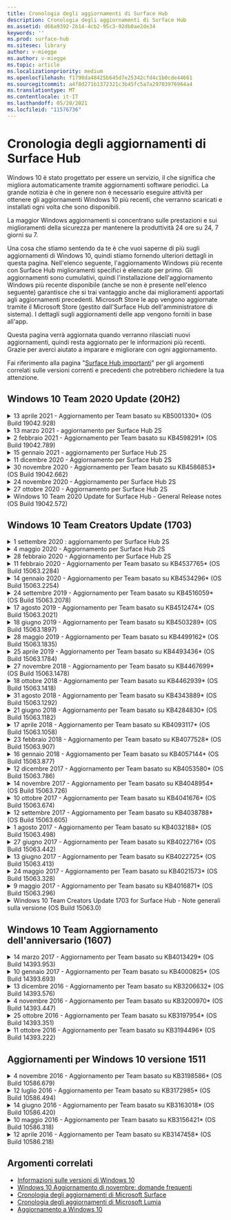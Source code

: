 ```yaml
---
title: Cronologia degli aggiornamenti di Surface Hub
description: Cronologia degli aggiornamenti di Surface Hub
ms.assetid: d66a9392-2b14-4cb2-95c3-92db0ae2de34
keywords: ''
ms.prod: surface-hub
ms.sitesec: library
author: v-miegge
ms.author: v-miegge
ms.topic: article
ms.localizationpriority: medium
ms.openlocfilehash: f1790da48425b645d7e25342cfd4c1b0cde44661
ms.sourcegitcommit: a4f8d271b1372321c3b45fc5a7a29703976964a4
ms.translationtype: MT
ms.contentlocale: it-IT
ms.lasthandoff: 05/20/2021
ms.locfileid: "11576736"
---
```

# <a name="surface-hub-update-history"></a>Cronologia degli aggiornamenti di Surface Hub

Windows 10 è stato progettato per essere un servizio, il che significa che migliora automaticamente tramite aggiornamenti software periodici. La grande notizia è che in genere non è necessario eseguire attività per ottenere gli aggiornamenti Windows 10 più recenti, che verranno scaricati e installati ogni volta che sono disponibili.

La maggior Windows aggiornamenti si concentrano sulle prestazioni e sui miglioramenti della sicurezza per mantenere la produttività 24 ore su 24, 7 giorni su 7.

Una cosa che stiamo sentendo da te è che vuoi saperne di più sugli aggiornamenti di Windows 10, quindi stiamo fornendo ulteriori dettagli in questa pagina. Nell'elenco seguente, l'aggiornamento Windows più recente con Surface Hub miglioramenti specifici è elencato per primo. Gli aggiornamenti sono cumulativi, quindi l'installazione dell'aggiornamento Windows più recente disponibile (anche se non è presente nell'elenco seguente) garantisce che si trai vantaggio anche dai miglioramenti apportati agli aggiornamenti precedenti. Microsoft Store le app vengono aggiornate tramite il Microsoft Store (gestito dall'Surface Hub dell'amministratore di sistema). I dettagli sugli aggiornamenti delle app vengono forniti in base all'app.

Questa pagina verrà aggiornata quando verranno rilasciati nuovi aggiornamenti, quindi resta aggiornato per le informazioni più recenti. Grazie per averci aiutato a imparare e migliorare con ogni aggiornamento.

Fai riferimento alla pagina "[Surface Hub importanti](https://support.microsoft.com/products/surface-devices/surface-hub)" per gli argomenti correlati sulle versioni correnti e precedenti che potrebbero richiedere la tua attenzione.

## <a name="windows-10-team-2020-update-20h2"></a>Windows 10 Team 2020 Update (20H2)

<details>
<summary>13 aprile 2021 - Aggiornamento per Team basato su KB5001330* (OS Build 19042.928)</summary>

Questo aggiornamento della Surface Hub include miglioramenti qualitativi e correzioni per la sicurezza. Gli aggiornamenti chiave Surface Hub, non già descritti nella Windows 10 [cronologia degli](https://support.microsoft.com/help/4581839/windows-10-update-history)aggiornamenti, includono:

* Risolve un problema per cui alcuni Surface Hub installavano solo aggiornamenti della sicurezza mensili Windows, anziché tutti gli Windows cumulativi.

Per abilitare/disabilitare [i servizi e le funzionalità del dispositivo, fai](/surface-hub/) riferimento alla guida dell'Surface Hub amministratore. *[KB5001330](https://support.microsoft.com/help/5001330)
</details>

<details>
<summary>13 marzo 2021 - aggiornamento per Surface Hub 2S</summary>

Questo aggiornamento è specifico di Surface Hub 2S e fornisce gli aggiornamenti del driver e del firmware descritti di seguito:

* Driver di Bluetooth Intel(R) - 22.30.0.4
  * Risolve gli aggiornamenti della sicurezza e migliora la stabilità del sistema.
* Driver di grafica Intel(R) - 27.20.100.8682
  * Risolve gli aggiornamenti della sicurezza e migliora la stabilità del sistema.
* Driver di Wi-Fi Intel(R) - 22.30.0.11
  * Risolve gli aggiornamenti della sicurezza e migliora la stabilità del sistema.
</details>

<details>
<summary>2 febbraio 2021 - Aggiornamento per Team basato su KB4598291* (OS Build 19042.789)</summary>

Questo aggiornamento della Surface Hub include miglioramenti qualitativi e correzioni per la sicurezza. Gli aggiornamenti chiave Surface Hub, non già descritti nella Windows 10 [cronologia degli](https://support.microsoft.com/help/4581839/windows-10-update-history)aggiornamenti, includono:

* Correzione che consente la sincronizzazione del calendario Exchange quando l'UPN dell'account del dispositivo non è uguale al relativo SMTP.
* Consente agli amministratori di disabilitare l'utilizzo dell'autenticazione moderna durante la sincronizzazione del calendario con Exchange.
* Garantisce che Surface Hub utenti non venga richiesto di immettere le credenziali proxy dopo l'ammissione della funzionalità "Usa credenziali dell'account del dispositivo".
* Risolve un problema a causa del quale Windows di aggiornamento di Windows Update e Store non verrebbe mai completato se fosse in uso un proxy che richiede l'autenticazione.
* Migliora l'affidabilità dell'app Connessione durante gli scenari di inserimento cablati.

Per abilitare/disabilitare [i servizi e le funzionalità del dispositivo, fai](https://docs.microsoft.com/surface-hub/) riferimento alla guida dell'Surface Hub amministratore. *[KB4598291](https://support.microsoft.com/help/4598291)
</details>

<details>
<summary>15 gennaio 2021 - aggiornamento per Surface Hub 2S</summary>

Questo aggiornamento è specifico di Surface Hub 2S e fornisce gli aggiornamenti del driver e del firmware descritti di seguito:

* Aggiornamento del firmware di Surface SMC - 3.93.139.0
* Aggiornamento UEFI di Surface - 694.3473.768.0
</details>

<details>
<summary>11 dicembre 2020 - Aggiornamento per Surface Hub 2S</summary>

Questo aggiornamento è specifico di Surface Hub 2S e fornisce gli aggiornamenti del driver e del firmware descritti di seguito:

* Aggiornamento del firmware di Surface SMC - 3.92.139.0
* Aggiornamento UEFI di Surface - 694.3447.768.0
</details>

<details>
<summary>30 novembre 2020 - Aggiornamento per Team basato su KB4586853* (OS Build 19042.662)</summary>

Questo aggiornamento della Surface Hub include miglioramenti qualitativi e correzioni per la sicurezza. Gli aggiornamenti chiave Surface Hub, non già descritti nella Windows 10 [cronologia degli](https://support.microsoft.com/help/4581839/windows-10-update-history)aggiornamenti, includono:

* Aggiorna alla pagina Impostazioni privacy per fornire opzioni aggiuntive.
* Correzione che garantisce che La pulizia della sessione finale rimova completamente tutti i dati correlati a Edge Chromium.
* Risolve un problema a causa del quale le riunioni già avviate non venivano visualizzate nella schermata iniziale.
* Risolve un problema con il ripristino cloud per le impostazioni locali non en-US.
* Skype for Business
  * Migliora le prestazioni audio direzionali.
  * Suoni "tocco penna" ridotti quando si usa la penna durante Skype for Business chiamate.
* Migliora l'affidabilità durante la registrazione al Windows Insider Program.
* Migliora l'affidabilità Windows Shell di Team.

Per abilitare/disabilitare [i servizi e le funzionalità del dispositivo, fai](https://docs.microsoft.com/surface-hub/) riferimento alla guida dell'Surface Hub amministratore. *[KB4586853](https://support.microsoft.com/help/4586853)
</details>

<details>
<summary>24 novembre 2020 - Aggiornamento per Surface Hub 2S</summary>

Questo aggiornamento è specifico di Surface Hub 2S e fornisce gli aggiornamenti del driver e del firmware descritti di seguito:

* Aggiornamento del firmware di Surface SMC - 3.91.139.0
  * Migliorare l'affidabilità dello standby connesso.
* Aggiornamento del firmware di Surface Touch - 3.91.139.0
  * Migliorare la risposta di tocco di standby connesso.
* Aggiornamento del firmware audio USB surface - 3.91.139.0
* Aggiornamento del firmware della penna di Surface - 3.91.139.0
</details>

<details>
<summary>27 ottobre 2020 - Aggiornamento per Surface Hub 2S</summary>

Questo aggiornamento è specifico di Surface Hub 2S e fornisce gli aggiornamenti del driver e del firmware descritti di seguito:

* Aggiornamento del firmware di Surface System Aggregator - 4.14.139.0
* Aggiornamento UEFI di Surface - 694.3386.768.0
</details>

<details>
<summary>Windows 10 Team 2020 Update for Surface Hub - General Release notes (OS Build 19042.572)</summary>

Questo aggiornamento della Surface Hub include miglioramenti qualitativi e correzioni per la sicurezza. Gli aggiornamenti principali Surface Hub, non già descritti nella cronologia degli aggiornamenti di [Windows 10,](https://support.microsoft.com/help/4581839/windows-10-update-history)sono descritti nella pagina " Novità[di Windows 10 Team 2020 Update](https://docs.microsoft.com/surface-hub/surface-hub-2020-update-whats-new)".

Fare riferimento alla pagina "[Install Windows 10 Team 2020 Update](https://docs.microsoft.com/surface-hub/surface-hub-2020-update)" per ulteriori informazioni sulla disponibilità degli aggiornamenti per area geografica, metodo di distribuzione e tipo di dispositivo.
</details>

## <a name="windows-10-team-creators-update-1703"></a>Windows 10 Team Creators Update (1703)

<details>
<summary>1 settembre 2020 : aggiornamento per Surface Hub 2S</summary>

Questo aggiornamento è specifico di Surface Hub 2S e fornisce gli aggiornamenti del driver e del firmware descritti di seguito:

* Aggiornamento del firmware di Surface SMC - 1.177.139.0
  * Migliora gli scenari di ripristino dei campi.
* Aggiornamento del firmware surface SSD - 5.14.139.0
  * Migliora la stabilità del sistema.
* Driver Surface Serial Hub - 9.40.139.0
  * Migliora la stabilità del sistema.
</details>

<details>
<summary>4 maggio 2020 - Aggiornamento per Surface Hub 2S</summary>

Questo aggiornamento è specifico di Surface Hub 2S e fornisce gli aggiornamenti del driver e del firmware descritti di seguito:

* Driver audio USB Surface - 15.3.6.0
  * Migliora le prestazioni audio direzionali.
* Driver audio schermo Intel(R) - 10.27.0.5
  * Migliora gli scenari di condivisione dello schermo.
* Driver di grafica Intel(R) - 26.20.100.7263
  * Migliora la stabilità del sistema.
* Driver di Surface System - 1.7.139.0
  * Migliora la stabilità del sistema.
* Aggiornamento del firmware di Surface SMC - 1.176.139.0
  * Migliora la stabilità del sistema.
</details>

<details>
<summary>28 febbraio 2020 - Aggiornamento per Surface Hub 2S</summary>

Questo aggiornamento è specifico di Surface Hub 2S e fornisce gli aggiornamenti del driver e del firmware descritti di seguito:

* Driver surface integration - 13.46.139.0 
  * Migliora gli scenari di luminosità dello schermo.
* Driver dell'interfaccia del motore di gestione Intel(R) - 1914.12.0.1256
  * Migliora la stabilità del sistema.
* Aggiornamento del firmware di Surface SMC - 1.161.139.0
  * Migliora le prestazioni della batteria della penna.
* Aggiornamento UEFI di Surface - 694.2938.768.0
  * Migliora la stabilità del sistema.
</details>

<details>
<summary>11 febbraio 2020 - Aggiornamento per Team basato su KB4537765* (OS Build 15063.2284)</summary>

Questo aggiornamento della Surface Hub include miglioramenti qualitativi e correzioni per la sicurezza. Gli aggiornamenti chiave Surface Hub, non già descritti nella Windows 10 [cronologia degli](https://support.microsoft.com/help/4018124/windows-10-update-history)aggiornamenti, includono:

* Risolve un problema per cui Hub 2S non può essere ascoltato bene da altri partecipanti durante Skype for Business chiamate.
* Migliora l'affidabilità per alcuni scenari di utilizzo della lingua araba, ebraico e altri scenari di utilizzo della lingua RTL Surface Hub.

Per abilitare/disabilitare [i servizi e le funzionalità del dispositivo, fai](https://docs.microsoft.com/surface-hub/) riferimento alla guida dell'Surface Hub amministratore.
*[KB4537765](https://support.microsoft.com/help/4537765)
</details>

<details>
<summary>14 gennaio 2020 - Aggiornamento per Team basato su KB4534296* (OS Build 15063.2254)</summary>

Questo aggiornamento della Surface Hub include miglioramenti qualitativi e correzioni per la sicurezza. Gli aggiornamenti chiave Surface Hub, non già descritti nella Windows 10 [cronologia degli](https://support.microsoft.com/help/4018124/windows-10-update-history)aggiornamenti, includono:

* Risolve un problema con la raccolta dei log per Microsoft Surface Hub 2S.

Per abilitare/disabilitare [i servizi e le funzionalità del dispositivo, fai](https://docs.microsoft.com/surface-hub/) riferimento alla guida dell'Surface Hub amministratore.
*[KB4534296](https://support.microsoft.com/help/4534296)
</details>

<details>
<summary>24 settembre 2019 - Aggiornamento per Team basato su KB4516059* (OS Build 15063.2078)</summary>

Questo aggiornamento della Surface Hub include miglioramenti qualitativi e correzioni per la sicurezza. Gli aggiornamenti chiave Surface Hub, non già descritti nella Windows 10 [cronologia degli](https://support.microsoft.com/help/4018124/windows-10-update-history)aggiornamenti, includono:

 * Aggiorna per Surface Hub 2S Recovery Impostazioni per riflettere in modo accurato le opzioni di ripristino.
 * Eseguire l'aggiornamento Surface Hub schermata iniziale 2S per migliorare la riconoscibilità del dispositivo.
 * È stato risolto un problema con lo sfondo della shell Windows Team visualizzato in modo non corretto.
 * È stato risolto un problema con la persistenza del layout del menu Start durante la configurazione con i criteri MDM.
 * È stato risolto un problema in Microsoft Edge che si verifica durante l'esplorazione di alcuni siti Web interni.
 * È stato risolto un problema in Skype for Business che si verificava durante la presentazione in modalità schermo intero.

Per abilitare/disabilitare [i servizi e le funzionalità del dispositivo, fai](https://docs.microsoft.com/surface-hub/) riferimento alla guida dell'Surface Hub amministratore.
*[KB4503289](https://support.microsoft.com/help/4503289)
</details>

<details>
<summary>17 agosto 2019 - Aggiornamento per Team basato su KB4512474* (OS Build 15063.2021)</summary>

Questo aggiornamento della Surface Hub include miglioramenti qualitativi e correzioni per la sicurezza. Gli aggiornamenti chiave Surface Hub, non già descritti nella Windows 10 [cronologia degli](https://support.microsoft.com/help/4018124/windows-10-update-history)aggiornamenti, includono:

 * Garantisce che l'uscita video in Hub 2S per impostazione predefinita sia la modalità "Duplica".
 * Migliora l'affidabilità per alcuni scenari di utilizzo della lingua araba Surface Hub.

Per abilitare/disabilitare [i servizi e le funzionalità del dispositivo, fai](https://docs.microsoft.com/surface-hub/) riferimento alla guida dell'Surface Hub amministratore.
*[KB4503289](https://support.microsoft.com/help/4503289)
 </details>

<details>
<summary>18 giugno 2019 - Aggiornamento per Team basato su KB4503289* (OS Build 15063.1897)</summary>

Questo aggiornamento della Surface Hub include miglioramenti qualitativi e correzioni per la sicurezza. Gli aggiornamenti chiave Surface Hub, non già descritti nella Windows 10 [cronologia degli](https://support.microsoft.com/help/4018124/windows-10-update-history)aggiornamenti, includono:

* Risolve un problema che impedisce a un utente di accedere a un dispositivo Microsoft Surface Hub con un Azure Active Directory account. Questo problema si verifica perché una sessione precedente non è stata completata correttamente.
* Aggiunge il supporto per le connessioni TLS 1.2 ai provider di identità e Exchange negli scenari di configurazione degli account del dispositivo.
* Correzioni per migliorare l'affidabilità dell'app di diagnostica hardware in Hub 2S. 
* Correzione per migliorare la coerenza dell'esperienza di installazione di prima esecuzione in Hub 2S. 

Per abilitare/disabilitare [i servizi e le funzionalità del dispositivo, fai](https://docs.microsoft.com/surface-hub/) riferimento alla guida dell'Surface Hub amministratore.
*[KB4503289](https://support.microsoft.com/help/4503289)
</details>

<details>
<summary>28 maggio 2019 - Aggiornamento per Team basato su KB4499162* (OS Build 15063.1835)</summary>

Questo aggiornamento della Surface Hub include miglioramenti qualitativi e correzioni per la sicurezza. Gli aggiornamenti chiave Surface Hub, non già descritti nella Windows 10 [cronologia degli](https://support.microsoft.com/help/4018124/windows-10-update-history)aggiornamenti, includono:

* Garantisce che Surface Hub utenti non venga richiesto di immettere le credenziali proxy dopo l'ammissione della funzionalità "Usa credenziali dell'account del dispositivo".
* Risolve un problema a causa del quale Skype le connessioni non riescono periodicamente perché audio/video non utilizza il proxy corretto.
* Aggiunge il supporto per TLS 1.2 in Skype for Business.
* Risolve un errore di connessione SIP nel client Skype quando il server Skype ha TLS 1.0 o TLS 1.1 disabilitato.

Per abilitare/disabilitare [i servizi e le funzionalità del dispositivo, fai](https://docs.microsoft.com/surface-hub/) riferimento alla guida dell'Surface Hub amministratore.
*[KB4499162](https://support.microsoft.com/help/4499162)
</details>

<details>
<summary>25 aprile 2019 - Aggiornamento per Team basato su KB4493436* (OS Build 15063.1784)</summary>

Questo aggiornamento della Surface Hub include miglioramenti qualitativi e correzioni per la sicurezza. Gli aggiornamenti chiave Surface Hub, non già descritti nella Windows 10 [cronologia degli](https://support.microsoft.com/help/4018124/windows-10-update-history)aggiornamenti, includono:

* Risolve il problema di sincronizzazione audio e video con alcuni dispositivi USB connessi alla Surface Hub.

Per abilitare/disabilitare [i servizi e le funzionalità del dispositivo, fai](https://docs.microsoft.com/surface-hub/) riferimento alla guida dell'Surface Hub amministratore.
*[KB4493436](https://support.microsoft.com/help/4493436)
</details>

<details>
<summary>27 novembre 2018 - Aggiornamento per Team basato su KB4467699* (OS Build 15063.1478)</summary>

Questo aggiornamento della Surface Hub include miglioramenti qualitativi e correzioni per la sicurezza. Gli aggiornamenti chiave Surface Hub, non già descritti nella Windows 10 [cronologia degli](https://support.microsoft.com/help/4018124/windows-10-update-history)aggiornamenti, includono:

* Risolve un problema che impedisce ad alcuni utenti di Signing-In a "Riunioni e file personali".

Per abilitare/disabilitare [i servizi e le funzionalità del dispositivo, fai](https://docs.microsoft.com/surface-hub/) riferimento alla guida dell'Surface Hub amministratore.
*[KBKB4467699](https://support.microsoft.com/help/KB4467699)
</details>

<details>
<summary>18 ottobre 2018 - Aggiornamento per Team basato su KB4462939* (OS Build 15063.1418)</summary>

Questo aggiornamento della Surface Hub include miglioramenti qualitativi e correzioni per la sicurezza. Gli aggiornamenti chiave Surface Hub, non già descritti nella Windows 10 [cronologia degli](https://support.microsoft.com/help/4018124/windows-10-update-history)aggiornamenti, includono:

* Skype for Business correzioni: 
  * Risolve il Skype for Business di connessione quando si riprende dalla sospensione
  * Risolve Skype for Business problema di connessione di rete, quando il dispositivo è connesso a Internet
  * Risolve un Skype for Business arresto anomalo durante la ricerca di utenti dalla directory
* Risolve il problema per cui l'hub segnala erroneamente "Nessuna connessione Internet" negli ambienti proxy aziendali.
* È stata implementata una funzionalità che consente ai clienti di accedere a una nuova esperienza lavagna.

Per abilitare/disabilitare [i servizi e le funzionalità del dispositivo, fai](https://docs.microsoft.com/surface-hub/) riferimento alla guida dell'Surface Hub amministratore.
*[KB4462939](https://support.microsoft.com/help/4462939)
</details>

<details>
<summary>31 agosto 2018 - Aggiornamento per Team basato su KB4343889* (OS Build 15063.1292)</summary>

Questo aggiornamento della Surface Hub include miglioramenti qualitativi e correzioni per la sicurezza. Gli aggiornamenti chiave Surface Hub, non già descritti nella Windows 10 [cronologia degli](https://support.microsoft.com/help/4018124/windows-10-update-history)aggiornamenti, includono:

* Aggiunge il supporto per Microsoft Teams
* Risolve il problema di gestione delle attività con la registrazione di Intune
* Consente agli amministratori di disabilitare i servizi di messaggistica istantanea e di posta elettronica per l'hub
* Ulteriori correzioni di bug e miglioramenti dell'affidabilità per l Surface Hub Skype for Business App

Per abilitare/disabilitare [i servizi e le funzionalità del dispositivo, fai](https://docs.microsoft.com/surface-hub/) riferimento alla guida dell'Surface Hub amministratore.
*[KB4343889](https://support.microsoft.com/help/4343889)
</details>

<details>
<summary>21 giugno 2018 - Aggiornamento per Team basato su KB4284830* (OS Build 15063.1182)</summary>

Questo aggiornamento della Surface Hub include miglioramenti qualitativi e correzioni per la sicurezza. Gli aggiornamenti chiave Surface Hub, non già descritti nella Windows 10 [cronologia degli](https://support.microsoft.com/help/4018124/windows-10-update-history)aggiornamenti, includono:

* Modifica della telemetria a supporto dei requisiti del GDPR in EMEA

Per abilitare/disabilitare [i servizi e le funzionalità del dispositivo, fai](https://docs.microsoft.com/surface-hub/) riferimento alla guida dell'Surface Hub amministratore.
*[KB4284830](https://support.microsoft.com/help/KB4284830)
</details>

<details>
<summary>17 aprile 2018 - Aggiornamento per Team basato su KB4093117* (OS Build 15063.1058)</summary>

Questo aggiornamento della Surface Hub include miglioramenti qualitativi e correzioni per la sicurezza. Gli aggiornamenti chiave Surface Hub, non già descritti nella Windows 10 [cronologia degli](https://support.microsoft.com/help/4018124/windows-10-update-history)aggiornamenti, includono:

* Risolve un problema di proiezione cablata
* Abilita l'aggiornamento in blocco per determinati criteri MDM (Gestione dispositivi mobili)
* Risolve il problema del dialer telefonico con le chiamate internazionali
* Risolve il problema di risoluzione delle immagini quando 2 Surface Hub aderiscono alla stessa riunione
* Risolve l'errore di gestione dei certificati di OMS (Operations Management Suite)
* Risolve un problema di sicurezza durante la pulizia al termine di una sessione
* Risolve Miracast problema, quando Surface Hub ai canali da 149 a 165
  * I canali da 149 a 165 continueranno a essere inutilizzabili in Europa, Giappone o Israele a causa delle normative governative regionali

Per abilitare/disabilitare [i servizi e le funzionalità del dispositivo, fai](https://docs.microsoft.com/surface-hub/) riferimento alla guida dell'Surface Hub amministratore.
*[KB4093117](https://support.microsoft.com/help/4093117)
</details>

<details>
<summary>23 febbraio 2018 - Aggiornamento per Team basato su KB4077528* (OS Build 15063.907)</summary>

Questo aggiornamento della Surface Hub include miglioramenti qualitativi e correzioni per la sicurezza. Gli aggiornamenti chiave Surface Hub, non già descritti nella Windows 10 [cronologia degli](https://support.microsoft.com/help/4018124/windows-10-update-history)aggiornamenti, includono:

* È stato risolto un problema per cui le impostazioni MDM non venivano applicate correttamente
* Processo di pulizia migliorato

Per abilitare/disabilitare [i servizi e le funzionalità del dispositivo, fai](https://docs.microsoft.com/surface-hub/) riferimento alla guida dell'Surface Hub amministratore.
*[KB4077528](https://support.microsoft.com/help/4077528)
</details>

<details>
<summary>16 gennaio 2018 - Aggiornamento per Team basato su KB4057144* (OS Build 15063.877)</summary>

Questo aggiornamento della Surface Hub include miglioramenti qualitativi e correzioni per la sicurezza. Gli aggiornamenti chiave Surface Hub, non già descritti nella Windows 10 [cronologia degli](https://support.microsoft.com/help/4018124/windows-10-update-history)aggiornamenti, includono:

* Aggiunge la possibilità di gestire il layout del riquadro del menu Start tramite MDM
* Correzione di bug MDM per la configurazione della rotazione delle password

Per abilitare/disabilitare [i servizi e le funzionalità del dispositivo, fai](https://docs.microsoft.com/surface-hub/) riferimento alla guida dell'Surface Hub amministratore.
*[KB4057144](https://support.microsoft.com/help/4057144)
</details>

<details>
<summary>12 dicembre 2017 - Aggiornamento per Team basato su KB4053580* (OS Build 15063.786)</summary>

Questo aggiornamento della Surface Hub include miglioramenti qualitativi e correzioni per la sicurezza. Gli aggiornamenti chiave Surface Hub, non già descritti nella Windows 10 [cronologia degli](https://support.microsoft.com/help/4018124/windows-10-update-history)aggiornamenti, includono:

* Risolve i flash video della fotocamera (strappi o sfarfallio) durante Skype for Business chiamate
* Risolve il problema relativo all'ID SSD del Centro notifiche

Per abilitare/disabilitare [i servizi e le funzionalità del dispositivo, fai](https://docs.microsoft.com/surface-hub/) riferimento alla guida dell'Surface Hub amministratore.
*[KB4053580](https://support.microsoft.com/help/4053580)
</details>

<details>
<summary>14 novembre 2017 - Aggiornamento per Team basato su KB4048954* (OS Build 15063.726)</summary>

Questo aggiornamento della Surface Hub include miglioramenti qualitativi e correzioni per la sicurezza. Gli aggiornamenti chiave Surface Hub, non già descritti nella Windows 10 [cronologia degli](https://support.microsoft.com/help/4018124/windows-10-update-history)aggiornamenti, includono:

* Aggiornamento delle funzionalità che consente ai clienti di abilitare l'autenticazione di rete cablata 802.1x tramite criteri MDM.
* Aggiornamento delle funzionalità che consente agli utenti di selezionare dinamicamente un'applicazione di propria scelta all'apertura di un file.
* Correzione che garantisce che la pulizia della sessione finale rimova completamente tutte le connessioni tra l'account dell'utente e il dispositivo.
* Correzione delle prestazioni che migliora i tempi di pulizia e Miracast connessione.
* Introduce l'utilizzo facile dell'autenticazione durante le riunioni ad hock.
* Correzione che garantisce ai componenti del servizio di usare lo stesso proxy configurato nel dispositivo.
* Riduce e protegge in modo più accurato la telemetria trasmessa dal dispositivo, riducendo l'utilizzo della larghezza di banda.
* Abilita una funzionalità che consente agli utenti di fornire commenti e suggerimenti a Microsoft al termine di una riunione.

Per abilitare/disabilitare [i servizi e le funzionalità del dispositivo, fai](https://docs.microsoft.com/surface-hub/) riferimento alla guida dell'Surface Hub amministratore.
*[KB4048954](https://support.microsoft.com/help/4048954)
</details>

<details>
<summary>10 ottobre 2017 - Aggiornamento per Team basato su KB4041676* (OS Build 15063.674)</summary>

Questo aggiornamento della Surface Hub include miglioramenti qualitativi e correzioni per la sicurezza. Gli aggiornamenti chiave Surface Hub, non già descritti nella Windows 10 [cronologia degli](https://support.microsoft.com/help/4018124/windows-10-update-history)aggiornamenti, includono:

* Skype for Business
  * Risolve il problema che richiedeva un riavvio del dispositivo quando si riprendeva dalla sospensione.
  * Consente di risolvere un problema a causa del quale i contatti esterni non sono stati risolti Skype'account Hub online.
* PowerPoint
  * Consente di risolvere il problema per cui alcune PowerPoint presentazioni non vengono proiettate su Hub.
* Generale
  * Consente di risolvere il problema per cui la porta USB non può essere disabilitata dall'amministratore di sistema.

*[KB4041676](https://support.microsoft.com/help/4041676)
</details>

<details>
<summary>12 settembre 2017 - Aggiornamento per Team basato su KB4038788* (OS Build 15063.605) </summary>

Questo aggiornamento della Surface Hub include miglioramenti qualitativi e correzioni per la sicurezza. Gli aggiornamenti chiave Surface Hub, non già descritti nella Windows 10 [cronologia degli](https://support.microsoft.com/help/4018124/windows-10-update-history)aggiornamenti, includono:

* Sicurezza
  * Risolve il problema con Bitlocker quando il dispositivo viene riattivato dalla sospensione.
* Generale
  * Riduce la frequenza/quantità di telemetria dell'integrità del dispositivo, migliorando le prestazioni del sistema.
  * Consente di risolvere un problema che impediva al dispositivo di raccogliere i log di sistema.

*[KB4038788](https://support.microsoft.com/help/4038788)
</details>

<details>
<summary>1 agosto 2017 - Aggiornamento per Team basato su KB4032188* (OS Build 15063.498)</summary>

* Skype for Business 
  * Risolve Skype for Business Sign-In problema, che richiedeva un nuovo tentativo o un riavvio del sistema.
  * Risolve la Skype for Business riunione visualizzata in modo errato.
  * Correzioni per migliorare l'Surface Hub Skype for Business affidabilità.

*[KB4032188](https://support.microsoft.com/help/4032188)
</details>

<details>
<summary>27 giugno 2017 - Aggiornamento per Team basato su KB4022716* (OS Build 15063.442)</summary>

Questo aggiornamento della Surface Hub include miglioramenti qualitativi e correzioni per la sicurezza. Gli aggiornamenti chiave Surface Hub, non già descritti nella Windows 10 [cronologia degli](https://support.microsoft.com/help/4018124/windows-10-update-history)aggiornamenti, includono:

* Risolvere gli arresti anomali del driver NVIDIA che potrebbero richiedere una sospensione di 84" Surface Hub l'alimentazione, richiedendo un riavvio manuale.
* È stato risolto un problema a causa del quale alcune app non vengono avviate in un Surface Hub da 84 Surface Hub.

*[KB4022716](https://support.microsoft.com/help/4022716)
</details>

<details>
<summary>13 giugno 2017 - Aggiornamento per Team basato su KB4022725* (OS Build 15063.413)</summary>

Questo aggiornamento della Surface Hub include miglioramenti qualitativi e correzioni per la sicurezza. Gli aggiornamenti chiave Surface Hub, non già descritti nella Windows 10 [cronologia degli](https://support.microsoft.com/help/4018124/windows-10-update-history)aggiornamenti, includono:

* Generale
  * Risolti problemi di rilascio dell'input penna con penne
  * È stato risolto un problema che causava un tempo prolungato per la "pulizia" della riunione

*[KB4022725](https://support.microsoft.com/help/4022725)
</details>

<details>
<summary>24 maggio 2017 - Aggiornamento per Team basato su KB4021573* (OS Build 15063.328)</summary>

Questo aggiornamento della Surface Hub include miglioramenti qualitativi e correzioni per la sicurezza. Gli aggiornamenti chiave Surface Hub, non già descritti nella Windows 10 [cronologia degli](https://support.microsoft.com/help/4018124/windows-10-update-history)aggiornamenti, includono:

* Generale
  * Problema risolto con la conservazione delle impostazioni proxy durante il problema di aggiornamento

*[KB4021573](https://support.microsoft.com/help/4021573)
</details>

<details>
<summary>9 maggio 2017 - Aggiornamento per Team basato su KB4016871* (OS Build 15063.296)</summary>

Questo aggiornamento della Surface Hub include miglioramenti qualitativi e correzioni per la sicurezza. Gli aggiornamenti chiave Surface Hub, non già descritti nella Windows 10 [cronologia degli](https://support.microsoft.com/help/4018124/windows-10-update-history)aggiornamenti, includono:

* Generale
  * Risolto il problema del ciclo di sospensione/riattivazione
  * Sono stati risolti diversi problemi di reimpostazione e ripristino
  * Problema della scheda Cronologia aggiornamenti risolto
  * Risolto il Miracast di avvio del servizio
* App
  * Risolto l'errore di aggiornamento del pacchetto dell'app

*[KB4016871](https://support.microsoft.com/help/4016871)
</details>

<details>
<summary>Windows 10 Team Creators Update 1703 for Surface Hub - Note generali sulla versione (OS Build 15063.0)</summary>

Questo aggiornamento della Surface Hub include miglioramenti qualitativi e correzioni per la sicurezza. Gli aggiornamenti chiave Surface Hub, non già descritti nella Windows 10 [cronologia degli](https://support.microsoft.com/help/4018124/windows-10-update-history)aggiornamenti, includono:

* Evoluzione dell'esperienza dello schermo di grandi dimensioni 
  * È stato migliorato il carosello delle riunioni in Welcome and Start
  * Partecipare alle riunioni e terminare la sessione direttamente dal menu Start
  * Le app possono utilizzare più dello schermo durante una sessione
  * Controlli Skype semplificati
  * Meccanismi migliorati per fornire feedback
* Accedere ai contenuti personali*
  * Single #A0 personale da Welcome o Start
  * Partecipare alle riunioni e terminare la sessione direttamente dal menu Start
  * Accedere ai file personali OneDrive for Business direttamente dalla schermata Start
  * Accesso partecipante precompilato
  * Flussi di autenticazione semplificati con app "Authenticator" **
* Gestibilità & distribuzione 
  * Esperienza semplificata della Configurazione utente tramite provisioning in blocco
  * Servizio di ripristino dei dispositivi basato su cloud
  * Enterprise certificato client
  * Supporto delle credenziali proxy migliorato
  * Aggiunta e /miglioramento del Skype qualità del servizio (QoS)
  * Aggiunta della possibilità di impostare il volume del dispositivo predefinito in Impostazioni
  * Supporto MDM migliorato per Surface Hub [impostazioni](https://docs.microsoft.com/surface-hub/remote-surface-hub-management)
* Sicurezza migliorata 
  * Aggiunta della possibilità di limitare le unità USB BitLocker solo
  * Aggiunta della possibilità di disabilitare le porte USB tramite MDM
  * Aggiunta la possibilità di disabilitare la funzionalità "Riprendi sessione" in timeout
  * Aggiunta del supporto 802.1x cablato
* Audio e proiezione
  * Miglioramenti di Dolby Audio "Human Speaker"
  * Suoni "tocco penna" ridotti quando si usa la penna durante Skype for Business chiamate
  * Aggiunta del supporto per le Miracast di rete
* Correzioni di affidabilità e prestazioni
  * Sono stati risolti diversi problemi di reimpostazione e ripristino
  * Risolto Surface Hub Exchange di autenticazione quando si utilizzano i certificati client
  * Miglioramento Wi-Fi connessione di rete e stabilità delle credenziali
  * Risolto Miracast problemi di sincronizzazione e popping audio durante la riproduzione video
  * Impostazione inclusa per disabilitare il comportamento di connessione automatica

*La funzionalità single sign-in richiede l'uso di Office365 e OneDrive for Business **Fare riferimento alla Guida all'amministratore per i requisiti di servizio

</details>

## <a name="windows-10-team-anniversary-update-1607"></a>Windows 10 Team Aggiornamento dell'anniversario (1607)

<details>
<summary>14 marzo 2017 - Aggiornamento per Team basato su KB4013429* (OS Build 14393.953)</summary>

Questo aggiornamento della Surface Hub include miglioramenti qualitativi e correzioni per la sicurezza. Gli aggiornamenti chiave Surface Hub, non già descritti nella Windows 10 [cronologia degli](https://support.microsoft.com/help/4018124/windows-10-update-history)aggiornamenti, includono:

* Generale
  * Correzione della sicurezza per Esplora file per impedire lo spostamento in percorsi di file con restrizioni
* Skype for Business
  * Correzione della latenza durante la condivisione dello schermo basata su Desktop remoto

*[KB4013429](https://support.microsoft.com/help/4013429)
</details>

<details>
<summary>10 gennaio 2017 - Aggiornamento per Team basato su KB4000825* (OS Build 14393.693)</summary>

Questo aggiornamento della Surface Hub include miglioramenti qualitativi e correzioni per la sicurezza. Gli aggiornamenti chiave Surface Hub, non già descritti nella Windows 10 [cronologia degli](https://support.microsoft.com/help/4018124/windows-10-update-history)aggiornamenti, includono:

* Selezione abilitata dei layout di tastiera 106/109 da utilizzare con tastiere giapponesi fisiche

*[KB4000825](https://support.microsoft.com/help/4000825)
</details>

<details>
<summary>13 dicembre 2016 - Aggiornamento per Team basato su KB3206632* (OS Build 14393.576)</summary>

Questo aggiornamento della Surface Hub include miglioramenti qualitativi e correzioni per la sicurezza. Gli aggiornamenti chiave Surface Hub, non già descritti nella Windows 10 [cronologia degli](https://support.microsoft.com/help/4018124/windows-10-update-history)aggiornamenti, includono:

* Risolve il problema di distorsione audio della connessione cablata

*[KB3206632](https://support.microsoft.com/help/3206632)
</details>

<details>
<summary>4 novembre 2016 - Aggiornamento per Team basato su KB3200970* (OS Build 14393.447)</summary>

Questo aggiornamento per l'Windows 10 Team dell'anniversario (versione 1607) per Surface Hub include miglioramenti qualitativi e correzioni per la sicurezza. Gli aggiornamenti chiave Surface Hub, non già descritti nella Windows 10 [cronologia degli](https://support.microsoft.com/help/4018124/windows-10-update-history)aggiornamenti, includono:

* Skype for Business correzioni di bug per migliorare l'affidabilità

*[KB3200970](https://support.microsoft.com/help/3200970)
</details>

<details>
<summary>25 ottobre 2016 - Aggiornamento per Team basato su KB3197954* (OS Build 14393.351)</summary>

Questo aggiornamento della Surface Hub include miglioramenti qualitativi e correzioni per la sicurezza. Gli aggiornamenti chiave Surface Hub, non già descritti nella Windows 10 [cronologia degli](https://support.microsoft.com/help/4018124/windows-10-update-history)aggiornamenti, includono:

* Abilitazione della nuova funzionalità di sospensione nel sistema operativo e nel BIOS per ridurre il consumo Surface Hub consumo energetico dell'Surface Hub e migliorarne l'affidabilità a lungo termine
* Generale
  * Risolve gli scenari in cui la tastiera su schermo a volte non viene visualizzata
  * Risolve il cambiamento dell'applicazione lavagna che occasionalmente si verifica all'apertura di una riunione pianificata
  * Risolve il problema che impediva agli amministratori di modificare la password dell'amministratore locale dopo la reimpostazione del dispositivo
  * BIOS change resolving issue with status bar tracking during device Reset
  * Aggiornamento UEFI per risolvere i problemi di alimentazione

*[KB3197954](https://support.microsoft.com/help/3197954)
</details>

<details>
<summary>11 ottobre 2016 - Aggiornamento per Team basato su KB3194496* (OS Build 14393.222)</summary>

Questo aggiornamento consente di Windows 10 Team'aggiornamento dell'Surface Hub e include miglioramenti qualitativi e correzioni per la sicurezza. Il dispositivo verrà eseguito Windows 10 versione 1607 dopo l'installazione. Gli aggiornamenti chiave Surface Hub, non già descritti nella Windows 10 [cronologia degli](https://support.microsoft.com/help/4018124/windows-10-update-history)aggiornamenti, includono:

* Skype for Business
  * Miglioramenti delle prestazioni durante la partecipazione alle riunioni, inclusi i problemi relativi alla partecipazione a una riunione tramite account federati
  * Supporto per la condivisione dello schermo basata su video (VBSS) ora disponibile Skype for Business per Surface Hub
  * Risolto il problema di disconnessione dopo 5 minuti di inattività
  * Risolto Skype errore di condivisione dello schermo da Hub a Hub
  * Miglioramenti apportati Skype video, tra cui:
    * Perdita di video durante la riunione con più relatori video
    * Ritaglio video durante le chiamate
    * Video chiamata in uscita non visualizzato per altri partecipanti
  * Risolto il problema con l'errore di accesso UPN
  * Risolto il problema relativo alla tastiera del telefono durante l'utilizzo delle chiamate SIP (Session Initiation Protocol)
* Lavagna
  * L'utente può ora salvare e richiamare le sessioni della Lavagna OneDrive online (tramite la funzionalità Di condivisione)
  * Avvio della Lavagna migliorato quando si rimuove la penna dal dock
* App
  * App OneDrive preinstallato, per l'accesso ai file personali e di lavoro
  * App Foto preinstallato, per visualizzare foto e video
  * App PowerBI preinstallato per visualizzare i dashboard
  * Le Office, ad esempio Word, Excel, PowerPoint, sono tutte abilitate per l'input penna
  * Edge on Surface Hub ora supporta siti Web basati su Flash
* Generale
  * Selezione dei dispositivi audio abilitata (per i dispositivi Surface Hub collegati tramite dispositivi audio esterni)
  * Supporto abilitato per HDCP sul connettore di output DisplayPort
  * Modifiche dell'interfaccia utente di sistema alle impostazioni per l'ottimizzazione dell'usabilità (per ulteriori dettagli, fare riferimento alle Guide [per l'utente](https://www.microsoft.com/surface/support/surface-hub) e l'amministratore)
  * Correzioni di bug e ottimizzazioni delle prestazioni per velocizzare il Azure Active Directory di accesso
  * Tempo notevolmente migliorato necessario per reimpostare e ripristinare Surface Hub
  * Windows Defender L'interfaccia utente è stata aggiunta nelle impostazioni
  * Tocco UX migliorato per l'avvio
  * Abilitato il supporto per proiezione wireless superiore a 1080p tramite Miracast, nei dispositivi supportati
  * Risolto "Non c'è connessione Internet" e "Gli appuntamenti potrebbero non essere aggiornati" falsi stati di notifica dall'avvio
  * Miglioramento dell'affidabilità della tastiera su schermo
  * Supporto aggiuntivo per la creazione Surface Hub pacchetti di provisioning Windows Imaging & Configuration Designer (ICD) e soluzione di monitoraggio Surface Hub migliorata in Operations Management Suite (OMS)

*[KB3194496](https://support.microsoft.com/help/3194496)
</details>

## <a name="updates-for-windows-10-version-1511"></a>Aggiornamenti per Windows 10 versione 1511

<details>
<summary>4 novembre 2016 - Aggiornamento per Team basato su KB3198586* (OS Build 10586.679)</summary>

Questo aggiornamento al Windows 10 Team (versione 1511) a Surface Hub include miglioramenti qualitativi e correzioni per la sicurezza descritte in [Windows 10 Update History.](https://support.microsoft.com/help/4018124/windows-10-update-history) Questo aggiornamento non Surface Hub elementi specifici.

*[KB3198586](https://support.microsoft.com/help/3198586)
</details>

<details>
<summary>12 luglio 2016 - Aggiornamento per Team basato su KB3172985* (OS Build 10586.494)</summary>

Questo aggiornamento include miglioramenti qualitativi e correzioni per la sicurezza. In questo aggiornamento non vengono introdotte nuove funzionalità del sistema operativo. Le modifiche principali specifiche del Surface Hub (quelle non già incluse nella cronologia degli Windows 10), [includono:](https://support.microsoft.com/help/4018124/windows-10-update-history)

* È stato risolto un problema che causava Windows arresti anomali del sistema
* È stato risolto un problema che causava arresti anomali ripetuti di Edge
* Risolto un problema che causava arresti anomali del servizio prima dell'arresto
* È stato risolto un problema per cui alcuni dati dell'app non erano stati rimossi correttamente dopo una sessione
* Driver NFC Broadcom aggiornato per migliorare le prestazioni NFC
* Aggiornamento del driver Wi-Fi Per migliorare le prestazioni Miracast guida
* Driver Nvidia aggiornato per correggere un bug dello schermo in cui i dispositivi Surface Hub da 84" mostrano contenuto sfuociato o sfocato
* Sono stati Skype for Business numerosi problemi, tra cui: 
  * Problema che ha causato Skype for Business durante le riunioni
  * Problema in cui gli utenti non sono stati in grado di partecipare alle riunioni quando l'organizzatore della riunione era in una configurazione federata
  * Abilitazione Skype for Business condivisione applicazioni
  * Problema che ha causato Skype'applicazione si arresta in modo anomalo
* È stato aggiunto un prompt in "Impostazioni" per informare gli utenti che il sistema operativo può danneggiarsi se la reimpostazione del dispositivo viene interrotta prima del completamento

*[KB3172985](https://support.microsoft.com/help/3172985)
</details>

<details>
<summary>14 giugno 2016 - Aggiornamento per Team basato su KB3163018* (OS Build 10586.420)</summary>

Questo aggiornamento della Surface Hub include miglioramenti qualitativi e correzioni per la sicurezza. In questo aggiornamento non vengono introdotte nuove funzionalità del sistema operativo. Gli aggiornamenti chiave Surface Hub, non già descritti nella Windows 10 [cronologia degli](https://support.microsoft.com/help/4018124/windows-10-update-history)aggiornamenti, includono:

* Rilascio vincolato. Fare riferimento a 12 luglio 2016 - [KB3172985](https://support.microsoft.com/en-us/help/3172985) (OS Build 10586.494) per Surface Hub dettagli specifici del pacchetto

*[KB3163018](https://support.microsoft.com/help/3163018)
</details>

<details>
<summary>10 maggio 2016 - Aggiornamento per Team basato su KB3156421* (OS Build 10586.318)</summary>

Questo aggiornamento della Surface Hub include miglioramenti qualitativi e correzioni per la sicurezza. In questo aggiornamento non vengono introdotte nuove funzionalità del sistema operativo. Gli aggiornamenti chiave Surface Hub, non già descritti nella Windows 10 [cronologia degli](https://support.microsoft.com/help/4018124/windows-10-update-history)aggiornamenti, includono:

* È stato risolto un problema che impediva l'installazione di determinate app dello Store (OneDrive)
* È stato risolto un problema che causava il arresto dell'input tocco nelle applicazioni

*[KB3156421](https://support.microsoft.com/help/3156421)
</details>

<details>
<summary>12 aprile 2016 - Aggiornamento per Team basato su KB3147458* (OS Build 10586.218)</summary>

Questo aggiornamento della Surface Hub include miglioramenti qualitativi e correzioni per la sicurezza. In questo aggiornamento non vengono introdotte nuove funzionalità del sistema operativo. Gli aggiornamenti chiave Surface Hub, non già descritti nella Windows 10 [cronologia degli](https://support.microsoft.com/help/4018124/windows-10-update-history)aggiornamenti, includono:

* È stato risolto un problema per cui il livello del volume non era stato reimpostato correttamente tra le sessioni

*[KB3147458](https://support.microsoft.com/help/3147458)
</details>

## <a name="related-topics"></a>Argomenti correlati

* [Informazioni sulle versioni di Windows 10](https://go.microsoft.com/fwlink/p/?LinkId=724328)
* [Windows 10 Aggiornamento di novembre: domande frequenti](https://windows.microsoft.com/windows-10/windows-update-faq)
* [Cronologia degli aggiornamenti di Microsoft Surface](https://go.microsoft.com/fwlink/p/?LinkId=724327)
* [Cronologia degli aggiornamenti di Microsoft Lumia](https://go.microsoft.com/fwlink/p/?LinkId=785968)
* [Aggiornamento a Windows 10](https://go.microsoft.com/fwlink/p/?LinkId=616447)

